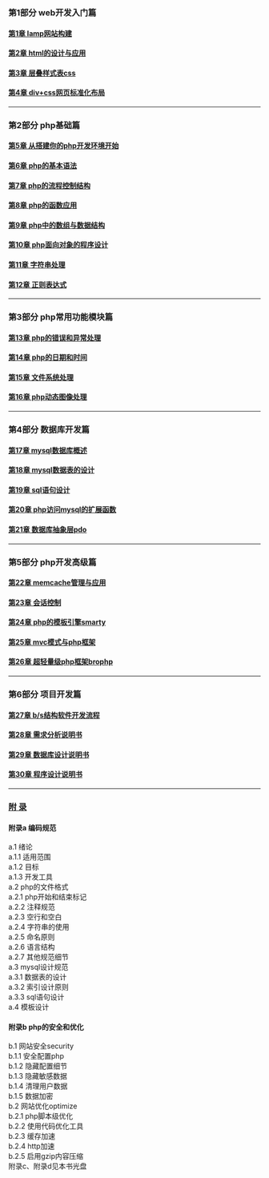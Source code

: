                     
### 第1部分 web开发入门篇
#### [第1章 lamp网站构建](https://github.com/qianjilou/itbookshelf/blob/master/xishuophp/content/1_01_lamp%E7%BD%91%E7%AB%99%E6%9E%84%E5%BB%BA.md)
#### [第2章 html的设计与应用](https://github.com/qianjilou/itbookshelf/blob/master/xishuophp/content/1_01_lamp%E7%BD%91%E7%AB%99%E6%9E%84%E5%BB%BA.md)
#### [第3章 层叠样式表css](https://github.com/qianjilou/itbookshelf/blob/master/xishuophp/content/1_03_%E5%B1%82%E5%8F%A0%E6%A0%B7%E5%BC%8F%E8%A1%A8css.md)
#### [第4章 div+css网页标准化布局](https://github.com/qianjilou/itbookshelf/blob/master/xishuophp/content/1_04_div%2Bcss%E7%BD%91%E9%A1%B5%E6%A0%87%E5%87%86%E5%8C%96%E5%B8%83%E5%B1%80.md)

---

### 第2部分 php基础篇
#### [第5章 从搭建你的php开发环境开始](https://github.com/qianjilou/itbookshelf/blob/master/xishuophp/content/2_05_%E4%BB%8E%E6%90%AD%E5%BB%BA%E4%BD%A0%E7%9A%84php%E5%BC%80%E5%8F%91%E7%8E%AF%E5%A2%83%E5%BC%80%E5%A7%8B.md)
#### [第6章 php的基本语法](https://github.com/qianjilou/itbookshelf/blob/master/xishuophp/content/2_06_php%E7%9A%84%E5%9F%BA%E6%9C%AC%E8%AF%AD%E6%B3%95.md)
#### [第7章 php的流程控制结构](https://github.com/qianjilou/itbookshelf/blob/master/xishuophp/content/2_07_php%E7%9A%84%E6%B5%81%E7%A8%8B%E6%8E%A7%E5%88%B6%E7%BB%93%E6%9E%84.md)
#### [第8章 php的函数应用](https://github.com/qianjilou/itbookshelf/blob/master/xishuophp/content/2_08_php%E7%9A%84%E5%87%BD%E6%95%B0%E5%BA%94%E7%94%A8.md)
#### [第9章 php中的数组与数据结构](https://github.com/qianjilou/itbookshelf/blob/master/xishuophp/content/2_09_php%E4%B8%AD%E7%9A%84%E6%95%B0%E7%BB%84%E4%B8%8E%E6%95%B0%E6%8D%AE%E7%BB%93%E6%9E%84.md)
#### [第10章 php面向对象的程序设计](https://github.com/qianjilou/itbookshelf/blob/master/xishuophp/content/2_10_php%E9%9D%A2%E5%90%91%E5%AF%B9%E8%B1%A1%E7%9A%84%E7%A8%8B%E5%BA%8F%E8%AE%BE%E8%AE%A1.md)
#### [第11章 字符串处理](https://github.com/qianjilou/itbookshelf/blob/master/xishuophp/content/2_11_%E5%AD%97%E7%AC%A6%E4%B8%B2%E5%A4%84%E7%90%86.md)
#### [第12章 正则表达式](https://github.com/qianjilou/itbookshelf/blob/master/xishuophp/content/2_12_%E6%AD%A3%E5%88%99%E8%A1%A8%E8%BE%BE%E5%BC%8F.md)

---

### 第3部分 php常用功能模块篇
#### [第13章 php的错误和异常处理](https://github.com/qianjilou/itbookshelf/blob/master/xishuophp/content/3_13_php%E7%9A%84%E9%94%99%E8%AF%AF%E5%92%8C%E5%BC%82%E5%B8%B8%E5%A4%84%E7%90%86.md)
#### [第14章 php的日期和时间](https://github.com/qianjilou/itbookshelf/blob/master/xishuophp/content/3_14_php%E7%9A%84%E6%97%A5%E6%9C%9F%E5%92%8C%E6%97%B6%E9%97%B4.md)
#### [第15章 文件系统处理](https://github.com/qianjilou/itbookshelf/blob/master/xishuophp/content/3_15_%E6%96%87%E4%BB%B6%E7%B3%BB%E7%BB%9F%E5%A4%84%E7%90%86.md)
#### [第16章 php动态图像处理](https://github.com/qianjilou/itbookshelf/blob/master/xishuophp/content/3_16_php%E5%8A%A8%E6%80%81%E5%9B%BE%E5%83%8F%E5%A4%84%E7%90%86.md)

---

### 第4部分 数据库开发篇
#### [第17章 mysql数据库概述](https://github.com/qianjilou/itbookshelf/blob/master/xishuophp/content/4_17_mysql%E6%95%B0%E6%8D%AE%E5%BA%93%E6%A6%82%E8%BF%B0.md)
#### [第18章 mysql数据表的设计](https://github.com/qianjilou/itbookshelf/blob/master/xishuophp/content/4_18_mysql%E6%95%B0%E6%8D%AE%E8%A1%A8%E7%9A%84%E8%AE%BE%E8%AE%A1.md)
#### [第19章 sql语句设计](https://github.com/qianjilou/itbookshelf/blob/master/xishuophp/content/4_19_sql%E8%AF%AD%E5%8F%A5%E8%AE%BE%E8%AE%A1.md)
#### [第20章 php访问mysql的扩展函数](https://github.com/qianjilou/itbookshelf/blob/master/xishuophp/content/4_20_php%E8%AE%BF%E9%97%AEmysql%E7%9A%84%E6%89%A9%E5%B1%95%E5%87%BD%E6%95%B0.md)
#### [第21章 数据库抽象层pdo](https://github.com/qianjilou/itbookshelf/blob/master/xishuophp/content/4_21_%E6%95%B0%E6%8D%AE%E5%BA%93%E6%8A%BD%E8%B1%A1%E5%B1%82pdo.md)

---

### 第5部分 php开发高级篇
#### [第22章 memcache管理与应用](https://github.com/qianjilou/itbookshelf/blob/master/xishuophp/content/5_22_memcache%E7%AE%A1%E7%90%86%E4%B8%8E%E5%BA%94%E7%94%A8.md)
#### [第23章 会话控制](https://github.com/qianjilou/itbookshelf/blob/master/xishuophp/content/5_23_%E4%BC%9A%E8%AF%9D%E6%8E%A7%E5%88%B6.md)
#### [第24章 php的模板引擎smarty](https://github.com/qianjilou/itbookshelf/blob/master/xishuophp/content/5_24_php%E7%9A%84%E6%A8%A1%E6%9D%BF%E5%BC%95%E6%93%8Esmarty.md)
#### [第25章 mvc模式与php框架](https://github.com/qianjilou/itbookshelf/blob/master/xishuophp/content/5_25_mvc%E6%A8%A1%E5%BC%8F%E4%B8%8Ephp%E6%A1%86%E6%9E%B6.md)
#### [第26章 超轻量级php框架brophp](https://github.com/qianjilou/itbookshelf/blob/master/xishuophp/content/5_26_%E8%B6%85%E8%BD%BB%E9%87%8F%E7%BA%A7php%E6%A1%86%E6%9E%B6brophp.md)

---

### 第6部分 项目开发篇
#### [第27章 b/s结构软件开发流程](https://github.com/qianjilou/itbookshelf/blob/master/xishuophp/content/6_27_bs%E7%BB%93%E6%9E%84%E8%BD%AF%E4%BB%B6%E5%BC%80%E5%8F%91%E6%B5%81%E7%A8%8B.md)
#### [第28章 需求分析说明书](https://github.com/qianjilou/itbookshelf/blob/master/xishuophp/content/6_28_%E9%9C%80%E6%B1%82%E5%88%86%E6%9E%90%E8%AF%B4%E6%98%8E%E4%B9%A6.md)
#### [第29章 数据库设计说明书](https://github.com/qianjilou/itbookshelf/blob/master/xishuophp/content/6_29_%E6%95%B0%E6%8D%AE%E5%BA%93%E8%AE%BE%E8%AE%A1%E8%AF%B4%E6%98%8E%E4%B9%A6.md)
#### [第30章 程序设计说明书](https://github.com/qianjilou/itbookshelf/blob/master/xishuophp/content/6_30_%E7%A8%8B%E5%BA%8F%E8%AE%BE%E8%AE%A1%E8%AF%B4%E6%98%8E%E4%B9%A6.md)

---

### [附 录](https://github.com/qianjilou/itbookshelf/blob/master/xishuophp/content/fulu.md)
#### 附录a 编码规范  
a.1 绪论  
a.1.1 适用范围  
a.1.2 目标  
a.1.3 开发工具  
a.2 php的文件格式  
a.2.1 php开始和结束标记  
a.2.2 注释规范  
a.2.3 空行和空白  
a.2.4 字符串的使用  
a.2.5 命名原则  
a.2.6 语言结构  
a.2.7 其他规范细节  
a.3 mysql设计规范  
a.3.1 数据表的设计  
a.3.2 索引设计原则  
a.3.3 sql语句设计  
a.4 模板设计  
#### 附录b php的安全和优化  
b.1 网站安全security  
b.1.1 安全配置php  
b.1.2 隐藏配置细节  
b.1.3 隐藏敏感数据  
b.1.4 清理用户数据  
b.1.5 数据加密  
b.2 网站优化optimize  
b.2.1 php脚本级优化  
b.2.2 使用代码优化工具  
b.2.3 缓存加速  
b.2.4 http加速  
b.2.5 启用gzip内容压缩  
附录c、附录d见本书光盘  
